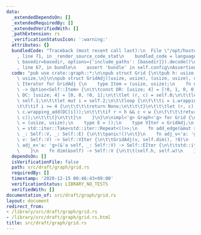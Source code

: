 ```yaml
---
data:
  _extendedDependsOn: []
  _extendedRequiredBy: []
  _extendedVerifiedWith: []
  _pathExtension: rs
  _verificationStatusIcon: ':warning:'
  attributes: {}
  bundledCode: "Traceback (most recent call last):\n  File \"/opt/hostedtoolcache/Python/3.9.0/x64/lib/python3.9/site-packages/onlinejudge_verify/documentation/build.py\"\
    , line 71, in _render_source_code_stat\n    bundled_code = language.bundle(stat.path,\
    \ basedir=basedir, options={'include_paths': [basedir]}).decode()\n  File \"/opt/hostedtoolcache/Python/3.9.0/x64/lib/python3.9/site-packages/onlinejudge_verify/languages/user_defined.py\"\
    , line 67, in bundle\n    assert 'bundle' in self.config\nAssertionError\n"
  code: "pub use crate::graph::*;\n\npub struct Grid {\n\tpub h: usize,\n\tpub w:\
    \ usize,\n}\n\npub struct GridAdj((usize, usize), (usize, usize), usize);\nimpl\
    \ Iterator for GridAdj {\n    type Item = (usize, usize);\n    fn next(&mut self)\
    \ -> Option<Self::Item> {\n\t\tconst DR: [usize; 4] = [!0, 1, 0, 0];\n\t\tconst\
    \ DC: [usize; 4] = [0, 0, !0, 1];\n\t\tlet (r, c) = self.0;\n\t\tlet (h, w) =\
    \ self.1;\n\t\tlet mut i = self.2;\n\t\tloop {\n\t\t\ti = i.wrapping_add(1);\n\
    \t\t\tif i >= 4 {\n\t\t\t\treturn None;\n\t\t\t}\n\t\t\tlet (r, c) = (r.wrapping_add(DR[i]),\
    \ c.wrapping_add(DC[i]));\n\t\t\tif r < h && c < w {\n\t\t\t\treturn Some((r,\
    \ c));\n\t\t\t}\n\t\t}\n    }\n}\n\nimpl<'g> Graph<'g> for Grid {\n    type V\
    \ = (usize, usize);\n    type E = ();\n    type VIter = GridAdj;\n    type EIter\
    \ = std::iter::Take<std::iter::Repeat<()>>;\n    fn add_edge(&mut self, _: Self::V,\
    \ _: Self::V, _: Self::E) {\n\t\tpanic!()\n\t}\n    fn adj_v<'a: 'g>(&'a self,\
    \ v: Self::V) -> Self::VIter {\n\t\tGridAdj(v, self.dim(), !0)\n    }\n    fn\
    \ adj_e<'a: 'g>(&'a self, _: Self::V) -> Self::EIter {\n\t\tstd::iter::repeat(()).take(4)\n\
    \    }\n    fn dim(&self) -> Self::V {\n\t\t(self.h, self.w)\n    }\n}\n"
  dependsOn: []
  isVerificationFile: false
  path: src/draft/graph/grid.rs
  requiredBy: []
  timestamp: '2020-12-15 00:46:43+09:00'
  verificationStatus: LIBRARY_NO_TESTS
  verifiedWith: []
documentation_of: src/draft/graph/grid.rs
layout: document
redirect_from:
- /library/src/draft/graph/grid.rs
- /library/src/draft/graph/grid.rs.html
title: src/draft/graph/grid.rs
---
```

